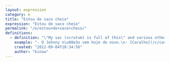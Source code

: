 ```yaml
---
layout: expression
category: e
title: "Estou de saco cheio"
expression: "Estou de saco cheio"
permalink: "/e/estou+de+saco+cheio/"
definitions:
  - definition: "\"My sac (scrotum) is full of this\" and various other versions involving your nutsack. Means \" I'm sick of this\". Women use this expression too."
    example: "- O Johnny n\u00e3o vem hoje de novo.\n- [Caralho](/c/caralho/)! T\u00f4 de saco cheio dele e das faltas dele."
    created: "2012-09-04T18:34:56"
    author: "kinow"
---
```

